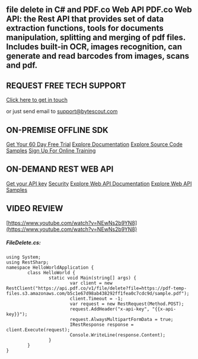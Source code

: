 ## file delete in C# and PDF.co Web API PDF.co Web API: the Rest API that provides set of data extraction functions, tools for documents manipulation, splitting and merging of pdf files. Includes built-in OCR, images recognition, can generate and read barcodes from images, scans and pdf.

## REQUEST FREE TECH SUPPORT

[Click here to get in touch](https://bytescout.zendesk.com/hc/en-us/requests/new?subject=PDF.co%20Web%20API%20Question)

or just send email to [support@bytescout.com](mailto:support@bytescout.com?subject=PDF.co%20Web%20API%20Question) 

## ON-PREMISE OFFLINE SDK 

[Get Your 60 Day Free Trial](https://bytescout.com/download/web-installer?utm_source=github-readme)
[Explore Documentation](https://bytescout.com/documentation/index.html?utm_source=github-readme)
[Explore Source Code Samples](https://github.com/bytescout/ByteScout-SDK-SourceCode/)
[Sign Up For Online Training](https://academy.bytescout.com/)


## ON-DEMAND REST WEB API

[Get your API key](https://app.pdf.co/signup?utm_source=github-readme)
[Security](https://pdf.co/security)
[Explore Web API Documentation](https://apidocs.pdf.co?utm_source=github-readme)
[Explore Web API Samples](https://github.com/bytescout/ByteScout-SDK-SourceCode/tree/master/PDF.co%20Web%20API)

## VIDEO REVIEW

[https://www.youtube.com/watch?v=NEwNs2b9YN8](https://www.youtube.com/watch?v=NEwNs2b9YN8)




<!-- code block begin -->

##### **FileDelete.cs:**
    
```
using System;
using RestSharp;
namespace HelloWorldApplication {
		class HelloWorld {
				static void Main(string[] args) {
						var client = new RestClient("https://api.pdf.co/v1/file/delete?file=https://pdf-temp-files.s3.amazonaws.com/b5c1e67d98ab438292ff1fea0c7cdc9d/sample.pdf");
						client.Timeout = -1;
						var request = new RestRequest(Method.POST);
						request.AddHeader("x-api-key", "{{x-api-key}}");
						request.AlwaysMultipartFormData = true;
						IRestResponse response = client.Execute(request);
						Console.WriteLine(response.Content);
				}
		}
}

```

<!-- code block end -->